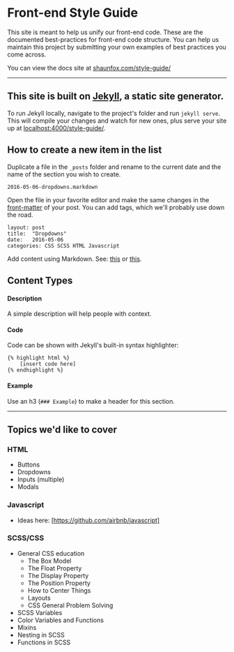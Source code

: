 # Front-end Style Guide

This site is meant to help us unify our front-end code. These are the documented best-practices for front-end code structure. You can help us maintain this project by submitting your own examples of best practices you come across.

You can view the docs site at [shaunfox.com/style-guide/](http://shaunfox.com/style-guide/)

---

## This site is built on [Jekyll](https://jekyllrb.com/), a static site generator.

To run Jekyll locally, navigate to the project's folder and run `jekyll serve`. This will compile your changes and watch for new ones, plus serve your site up at [localhost:4000/style-guide/](http://localhost:4000/style-guide/).

## How to create a new item in the list

Duplicate a file in the `_posts` folder and rename to the current date and the name of the section you wish to create.

	2016-05-06-dropdowns.markdown

Open the file in your favorite editor and make the same changes in the [front-matter](https://jekyllrb.com/docs/frontmatter/) of your post. You can add tags, which we'll probably use down the road.

	layout: post
	title:  "Dropdowns"
	date:   2016-05-06
	categories: CSS SCSS HTML Javascript

Add content using Markdown. See: [this](https://daringfireball.net/projects/markdown/syntax) or [this](https://github.com/adam-p/markdown-here/wiki/Markdown-Cheatsheet).

## Content Types

#### Description

A simple description will help people with context.

#### Code

Code can be shown with Jekyll's built-in syntax highlighter:

	{% highlight html %}
		[insert code here]
	{% endhighlight %}

#### Example

Use an h3 (`### Example`) to make a header for this section.

---

## Topics we'd like to cover

### HTML

- Buttons
- Dropdowns
- Inputs (multiple)
- Modals

### Javascript

- Ideas here: [https://github.com/airbnb/javascript]

### SCSS/CSS

- General CSS education
	- The Box Model
	- The Float Property
	- The Display Property
	- The Position Property
	- How to Center Things
	- Layouts
	- CSS General Problem Solving
- SCSS Variables
- Color Variables and Functions
- Mixins
- Nesting in SCSS
- Functions in SCSS